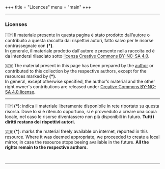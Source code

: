 +++
title = "Licences"
menu = "main"
+++

* * *

### Licenses

🇮🇹 Il materiale presente in questa pagina è stato prodotto dall'[autore](https://github.com/valerionew) o contribuito a questa raccolta dai rispettivi autori, fatto salvo per le risorse contrassegnate con **(\*)**.  
In generale, il materiale prodotto dall'autore e presente nella raccolta ed è da intendersi rilasciato sotto [licenza Creative Commons BY-NC-SA 4.0](https://creativecommons.org/licenses/by-nc-sa/4.0/).  

🇬🇧 The material present in this page has been prepared by the [author](https://github.com/valerionew) or contributed to this collection by the respective authors, except for the resources marked by **(\*)**.  
In general, except otherwise specified, the author's material and the other right owner's contributions are released under [Creative Commons BY-NC-SA 4.0 license](https://creativecommons.org/licenses/by-nc-sa/4.0/).

* * *

🇮🇹 **(\*)**: indica il materiale liberamente disponibile in rete riportato su questa risorsa. Dove lo si è ritenuto opportuno, si è provveduto a creare una copia locale, nel caso le risorse diventassero non più disponibili in futuro. **Tutti i diritti restano dei rispettivi autori.**  

🇬🇧 **(\*)**: marks the material freely available on internet, reported in this resource. Where it was deemed appropriate, we proceeded to create a local mirror, in case the resource stops beeing available in the future. **All the rights remain to the respective authors.**

&nbsp;

* * *